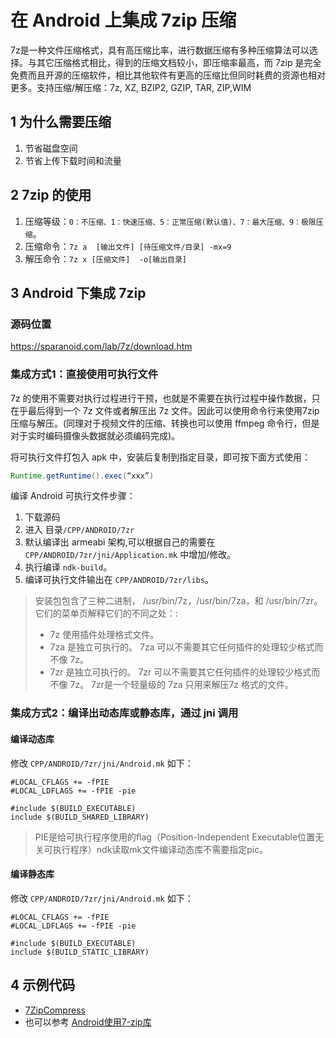 # 在 Android 上集成 7zip 压缩

7z是一种文件压缩格式，具有高压缩比率，进行数据压缩有多种压缩算法可以选择。与其它压缩格式相比，得到的压缩文档较小，即压缩率最高，而 7zip 是完全免费而且开源的压缩软件，相比其他软件有更高的压缩比但同时耗费的资源也相对更多。支持压缩/解压缩：7z, XZ, BZIP2, GZIP, TAR, ZIP,WIM

## 1 为什么需要压缩

1. 节省磁盘空间
2. 节省上传下载时间和流量

## 2 7zip 的使用

1. 压缩等级：`0：不压缩、1：快速压缩、5：正常压缩(默认值)、7：最大压缩、9：极限压缩`。
2. 压缩命令：`7z a  [输出文件] [待压缩文件/目录] -mx=9`
3. 解压命令：`7z x [压缩文件]  -o[输出目录]`

## 3 Android 下集成 7zip

### 源码位置

<https://sparanoid.com/lab/7z/download.htm>

### 集成方式1：直接使用可执行文件

7z 的使用不需要对执行过程进行干预，也就是不需要在执行过程中操作数据，只在乎最后得到一个 7z 文件或者解压出 7z 文件。因此可以使用命令行来使用7zip 压缩与解压。(同理对于视频文件的压缩、转换也可以使用 ffmpeg 命令行，但是对于实时编码摄像头数据就必须编码完成)。

将可执行文件打包入 apk 中，安装后复制到指定目录，即可按下面方式使用：

```java
Runtime.getRuntime().exec(“xxx”)
```

编译 Android 可执行文件步骤：

1. 下载源码
2. 进入 目录`/CPP/ANDROID/7zr`
3. 默认编译出 armeabi 架构,可以根据自己的需要在 `CPP/ANDROID/7zr/jni/Application.mk` 中增加/修改。
4. 执行编译 `ndk-build`。
5. 编译可执行文件输出在 `CPP/ANDROID/7zr/libs`。

>安装包包含了三种二进制， /usr/bin/7z，/usr/bin/7za，和 /usr/bin/7zr。 它们的菜单页解释它们的不同之处：:
>- 7z 使用插件处理格式文件。
>- 7za 是独立可执行的。 7za 可以不需要其它任何插件的处理较少格式而不像 7z。
>- 7zr 是独立可执行的。 7zr 可以不需要其它任何插件的处理较少格式而不像 7z。 7zr是一个轻量级的 7za 只用来解压7z 格式的文件。

### 集成方式2：编译出动态库或静态库，通过 jni 调用

#### 编译动态库

修改 `CPP/ANDROID/7zr/jni/Android.mk` 如下：

```shell
#LOCAL_CFLAGS += -fPIE
#LOCAL_LDFLAGS += -fPIE -pie

#include $(BUILD_EXECUTABLE)
include $(BUILD_SHARED_LIBRARY)
```

>PIE是给可执行程序使用的flag（Position-Independent Executable位置无关可执行程序）ndk读取mk文件编译动态库不需要指定pic。

#### 编译静态库

修改 `CPP/ANDROID/7zr/jni/Android.mk` 如下：

```shell
#LOCAL_CFLAGS += -fPIE
#LOCAL_LDFLAGS += -fPIE -pie

#include $(BUILD_EXECUTABLE)
include $(BUILD_STATIC_LIBRARY)
```

## 4 示例代码

- [7ZipCompress](../../Code/DN7ZipCompress/README.md)
- 也可以参考 [Android使用7-zip库](https://www.jianshu.com/p/4d164d012336)
